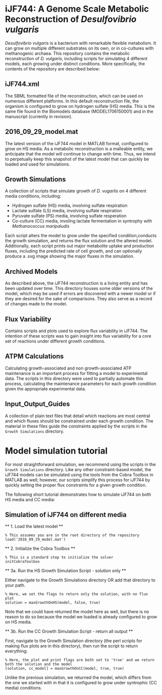 # iJF744: A Genome Scale Metabolic Reconstruction of *Desulfovibrio vulgaris*

*Desulfovibrio vulgaris* is a bacterium with remarkable flexible metabolism. It can grow on multiple different substrates on its own, or in co-cultures with methanogenic archaea. This repository contains the metabolic reconstruction of *D. vulgaris*, including scripts for simulating 4 different models, each growing under distinct conditions. More specifically, the contents of the repository are described below:

## iJF744.xml

The SBML formatted file of the reconstruction, which can be used on numerous different platforms. In this default reconstruction file, the organism is configured to grow on hydrogen sulfate (HS) media. This is the same file found in the Biomodels database (MODEL1706150001) and in the manuscript (currently in revision). 

## 2016_09_29_model.mat

The latest version of the iJF744 model in MATLAB format, configured to grow on HS media. As a metabolic reconstruction is a malleable entity, we anticipate that the model will continue to change with time. Thus, we intend to perpetually keep this snapshot of the latest model that can quickly be loaded and used for simulations. 

## Growth Simulations

A collection of scripts that simulate growth of *D. vugarlis* on 4 different media conditions, including:

* Hydrogen sulfate (HS) media, involving sulfate respiration
* Lactate sulfate (LS) media, involving sulfate respiration
* Pyruvate sulfate (PS) media, involving sulfate resperation
* Co-culture (CC) media, involing lactate fermentation in syntrophy with *Methanococcus maripaludis*

Each script alters the model to grow under the specified condition,conducts the growth simulation, and returns the flux solution and the altered model. Additionally, each script prints out major metabolite uptake and production fluxes, including the predicted rate of cell growth, and can optionally produce a .svg image showing the major fluxes in the simulation.

## Archived Models

As described above, the iJF744 reconstruction is a living entity and has been updated over time. This directory houses some older versions of the model, which may be used if errors are discovered with a newer model or if they are desired for the sake of comparisons. They also serve as a record of changes made to the model. 

## Flux Variability

Contains scripts and plots used to explore flux variability in iJF744. The intention of these scripts was to gain insight into flux variability for a core set of reactions under different growth conditions. 

## ATPM Calculations

Calculating growth-associated and non growth-associated ATP maintenance is an important process for fitting a model to experimental data. The scripts in this directory were used to partially automate this process, calculating the maintenance parameters for each growth condition given the appropriate experimental data. 

## Input_Output_Guides

A collection of plain text files that detail which reactions are most central  and which fluxes should be constrained under each growth condition. The material in these files guide the constraints applied by the scripts in the `Growth Simulations` directory. 

# Model simulation tutorial

For most straightforward simulation, we recommend using the scripts in the `Growth Simulations` directory. Like any other constraint-based model, the iJF744 models can be simulated using the tools from the Cobra Toolbox in MATLAB as well; however, our scripts simplify this process for iJF744 by quickly setting the proper flux constraints for a given growth condition. 

The following short tutorial demonstrates how to simulate iJF744 on both HS media and CC media:

## Simulation of iJF744 on different media

** 1. Load the latest model **

```
% This assumes you are in the root directory of the repository
load('2016_09_29_model.mat')
```

** 2. Initialize the Cobra Toolbox **

```
% This is a standard step to initialize the solver
initCobraToolbox
```

** 3a. Run the HS Growth Simulation Script - solution only **

Either navigate to the Growth Simulations directory OR add that directory to your path. 

```
% Here, we set the flags to return only the solution, with no flux plot
solution = maxGrowthOnHS(model, false, true)
```

Note that we could have returned the model here as well, but there is no reason to do so because the model we loaded is already configured to grow on HS media. 

** 3b. Run the CC Growth Simulation Script - return all output **

First, navigate to the Growth Simulation directory (the perl scripts for making flux plots are in this directory), then run the script to return everything:

```
% Here, the plot and print flags are both set to 'true' and we return both the solution and the model
[solution, cc_model] = maxGrowthOnCC(model, true, true)
```

Unlike the previous simulation, we returned the model, which differs from the one we started with in that it is configured to grow under syntrophic (CC media) conditions. 
